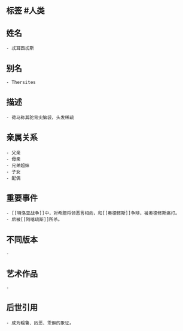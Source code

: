 ## 标签  #人类
## 姓名
	- 忒耳西忒斯
## 别名
	- Thersites
## 描述
	- 荷马称其驼背尖脑袋，头发稀疏
## 亲属关系
	- 父亲
	- 母亲
	- 兄弟姐妹
	- 子女
	- 配偶
## 重要事件
	- [[特洛亚战争]]中，对希腊将领恶言相向，和[[奥德修斯]]争辩，被奥德修斯痛打。
	- 后被[[阿喀琉斯]]所杀。
## 不同版本
	-
## 艺术作品
	-
## 后世引用
	- 成为粗鲁、凶恶、乖僻的象征。
